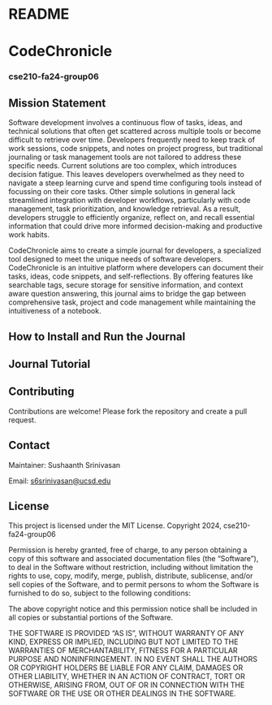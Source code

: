 # README
# CodeChronicle
### cse210-fa24-group06

## Mission Statement
Software development involves a continuous flow of tasks, ideas, and technical solutions that often get scattered across multiple tools or become difficult to retrieve over time. Developers frequently need to keep track of work sessions, code snippets, and notes on project progress, but traditional journaling or task management tools are not tailored to address these specific needs. Current solutions are too complex, which introduces decision fatigue. This leaves developers overwhelmed as they need to navigate a steep learning curve and spend time configuring tools instead of focussing on their core tasks. Other simple solutions in general lack streamlined integration with developer workflows, particularly with code management, task prioritization, and knowledge retrieval. As a result, developers struggle to efficiently organize, reflect on, and recall essential information that could drive more informed decision-making and productive work habits.

CodeChronicle aims to create a simple journal for developers, a specialized tool designed to meet the unique needs of software developers. CodeChronicle is an intuitive platform where developers can document their tasks, ideas, code snippets, and self-reflections. By offering features like searchable tags, secure storage for sensitive information, and context aware question answering, this journal aims to bridge the gap between comprehensive task, project and code management while maintaining the intuitiveness of a notebook.

## How to Install and Run the Journal

## Journal Tutorial 

## Contributing
Contributions are welcome! Please fork the repository and create a pull request.

## Contact
Maintainer: Sushaanth Srinivasan

Email: s6srinivasan@ucsd.edu

## License
This project is licensed under the MIT License. 
Copyright 2024, cse210-fa24-group06

Permission is hereby granted, free of charge, to any person obtaining a copy of this software and associated documentation files (the “Software”), to deal in the Software without restriction, including without limitation the rights to use, copy, modify, merge, publish, distribute, sublicense, and/or sell copies of the Software, and to permit persons to whom the Software is furnished to do so, subject to the following conditions:

The above copyright notice and this permission notice shall be included in all copies or substantial portions of the Software.

THE SOFTWARE IS PROVIDED “AS IS”, WITHOUT WARRANTY OF ANY KIND, EXPRESS OR IMPLIED, INCLUDING BUT NOT LIMITED TO THE WARRANTIES OF MERCHANTABILITY, FITNESS FOR A PARTICULAR PURPOSE AND NONINFRINGEMENT. IN NO EVENT SHALL THE AUTHORS OR COPYRIGHT HOLDERS BE LIABLE FOR ANY CLAIM, DAMAGES OR OTHER LIABILITY, WHETHER IN AN ACTION OF CONTRACT, TORT OR OTHERWISE, ARISING FROM, OUT OF OR IN CONNECTION WITH THE SOFTWARE OR THE USE OR OTHER DEALINGS IN THE SOFTWARE.

